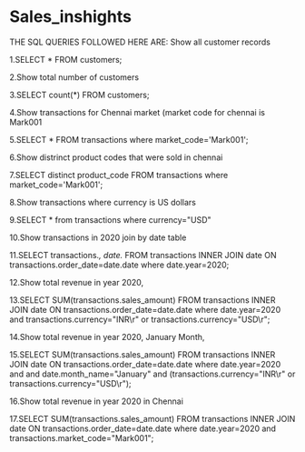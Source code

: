 # Sales_inshights
THE SQL QUERIES FOLLOWED HERE ARE:
Show all customer records

1.SELECT * FROM customers;

2.Show total number of customers

3.SELECT count(*) FROM customers;

4.Show transactions for Chennai market (market code for chennai is Mark001

5.SELECT * FROM transactions where market_code='Mark001';

6.Show distrinct product codes that were sold in chennai

7.SELECT distinct product_code FROM transactions where market_code='Mark001';

8.Show transactions where currency is US dollars

9.SELECT * from transactions where currency="USD"

10.Show transactions in 2020 join by date table

11.SELECT transactions.*, date.* FROM transactions INNER JOIN date ON transactions.order_date=date.date where date.year=2020;

12.Show total revenue in year 2020,

13.SELECT SUM(transactions.sales_amount) FROM transactions INNER JOIN date ON transactions.order_date=date.date where date.year=2020 and transactions.currency="INR\r" or transactions.currency="USD\r";

14.Show total revenue in year 2020, January Month,

15.SELECT SUM(transactions.sales_amount) FROM transactions INNER JOIN date ON transactions.order_date=date.date where date.year=2020 and and date.month_name="January" and (transactions.currency="INR\r" or transactions.currency="USD\r");

16.Show total revenue in year 2020 in Chennai

17.SELECT SUM(transactions.sales_amount) FROM transactions INNER JOIN date ON transactions.order_date=date.date where date.year=2020 and transactions.market_code="Mark001";
